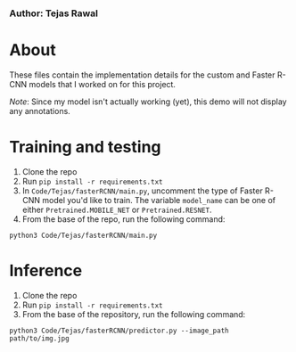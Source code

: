 ### Author: Tejas Rawal

# About
These files contain the implementation details for the custom and Faster R-CNN models that I worked on for this project.

*Note*: Since my model isn't actually working (yet), this demo will not display any annotations.

# Training and testing
1. Clone the repo
2. Run `pip install -r requirements.txt`
3. In `Code/Tejas/fasterRCNN/main.py`, uncomment the type of Faster R-CNN model you'd like to train. The variable `model_name` can be one of either `Pretrained.MOBILE_NET` or `Pretrained.RESNET`.
4. From the base of the repo, run the following command:
```
python3 Code/Tejas/fasterRCNN/main.py
```

# Inference 
1. Clone the repo
2. Run `pip install -r requirements.txt`
3. From the base of the repository, run the following command:
```
python3 Code/Tejas/fasterRCNN/predictor.py --image_path path/to/img.jpg
```
